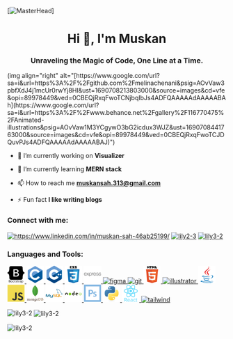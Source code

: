 [![MasterHead]([https://www.google.com/url?sa=i&url=https%3A%2F%2Fwww.reddit.com%2Fr%2Fsanfrancisco%2Fcomments%2Fibfj70%2Fincredible_view_of_the_san_francisco_skyline%2F&psig=AOvVaw23WjK5wNA--UjdwJsT5aey&ust=1690706840748000&source=images&cd=vfe&opi=89978449&ved=0CBEQjRxqGAoTCLjKqvfDs4ADFQAAAAAdAAAAABCEBA](https://i.redd.it/vuhfq9j5rkh51.jpg))]
<h1 align="center">Hi 👋, I'm Muskan</h1>
<h3 align="center">Unraveling the Magic of Code, One Line at a Time.</h3>
(img align="right" alt="[https://www.google.com/url?sa=i&url=https%3A%2F%2Fgithub.com%2Fmelinachenani&psig=AOvVaw3pbfXdJ4j1mcUr0rwYj8Hl&ust=1690708213803000&source=images&cd=vfe&opi=89978449&ved=0CBEQjRxqFwoTCNjbqIbJs4ADFQAAAAAdAAAAABAh](https://www.google.com/url?sa=i&url=https%3A%2F%2Fwww.behance.net%2Fgallery%2F116770475%2FAnimated-illustrations&psig=AOvVaw1M3YCgywO3bG2icdux3WJZ&ust=1690708441763000&source=images&cd=vfe&opi=89978449&ved=0CBEQjRxqFwoTCJDQuvPJs4ADFQAAAAAdAAAAABAJ)")

- 🔭 I’m currently working on **Visualizer**

- 🌱 I’m currently learning **MERN stack**

- 📫 How to reach me **muskansah.313@gmail.com**

- ⚡ Fun fact **I like writing blogs**

<h3 align="left">Connect with me:</h3>
<p align="left">
<a href="https://linkedin.com/in/https://www.linkedin.com/in/muskan-sah-46ab25199/" target="blank"><img align="center" src="https://raw.githubusercontent.com/rahuldkjain/github-profile-readme-generator/master/src/images/icons/Social/linked-in-alt.svg" alt="https://www.linkedin.com/in/muskan-sah-46ab25199/" height="30" width="40" /></a>
<a href="https://dribbble.com/lily2-3" target="blank"><img align="center" src="https://raw.githubusercontent.com/rahuldkjain/github-profile-readme-generator/master/src/images/icons/Social/dribbble.svg" alt="lily2-3" height="30" width="40" /></a>
<a href="https://www.leetcode.com/lily3-2" target="blank"><img align="center" src="https://raw.githubusercontent.com/rahuldkjain/github-profile-readme-generator/master/src/images/icons/Social/leet-code.svg" alt="lily3-2" height="30" width="40" /></a>
</p>

<h3 align="left">Languages and Tools:</h3>
<p align="left"> <a href="https://getbootstrap.com" target="_blank" rel="noreferrer"> <img src="https://raw.githubusercontent.com/devicons/devicon/master/icons/bootstrap/bootstrap-plain-wordmark.svg" alt="bootstrap" width="40" height="40"/> </a> <a href="https://www.cprogramming.com/" target="_blank" rel="noreferrer"> <img src="https://raw.githubusercontent.com/devicons/devicon/master/icons/c/c-original.svg" alt="c" width="40" height="40"/> </a> <a href="https://www.w3schools.com/cpp/" target="_blank" rel="noreferrer"> <img src="https://raw.githubusercontent.com/devicons/devicon/master/icons/cplusplus/cplusplus-original.svg" alt="cplusplus" width="40" height="40"/> </a> <a href="https://www.w3schools.com/css/" target="_blank" rel="noreferrer"> <img src="https://raw.githubusercontent.com/devicons/devicon/master/icons/css3/css3-original-wordmark.svg" alt="css3" width="40" height="40"/> </a> <a href="https://expressjs.com" target="_blank" rel="noreferrer"> <img src="https://raw.githubusercontent.com/devicons/devicon/master/icons/express/express-original-wordmark.svg" alt="express" width="40" height="40"/> </a> <a href="https://www.figma.com/" target="_blank" rel="noreferrer"> <img src="https://www.vectorlogo.zone/logos/figma/figma-icon.svg" alt="figma" width="40" height="40"/> </a> <a href="https://git-scm.com/" target="_blank" rel="noreferrer"> <img src="https://www.vectorlogo.zone/logos/git-scm/git-scm-icon.svg" alt="git" width="40" height="40"/> </a> <a href="https://www.w3.org/html/" target="_blank" rel="noreferrer"> <img src="https://raw.githubusercontent.com/devicons/devicon/master/icons/html5/html5-original-wordmark.svg" alt="html5" width="40" height="40"/> </a> <a href="https://www.adobe.com/in/products/illustrator.html" target="_blank" rel="noreferrer"> <img src="https://www.vectorlogo.zone/logos/adobe_illustrator/adobe_illustrator-icon.svg" alt="illustrator" width="40" height="40"/> </a> <a href="https://www.java.com" target="_blank" rel="noreferrer"> <img src="https://raw.githubusercontent.com/devicons/devicon/master/icons/java/java-original.svg" alt="java" width="40" height="40"/> </a> <a href="https://developer.mozilla.org/en-US/docs/Web/JavaScript" target="_blank" rel="noreferrer"> <img src="https://raw.githubusercontent.com/devicons/devicon/master/icons/javascript/javascript-original.svg" alt="javascript" width="40" height="40"/> </a> <a href="https://www.mongodb.com/" target="_blank" rel="noreferrer"> <img src="https://raw.githubusercontent.com/devicons/devicon/master/icons/mongodb/mongodb-original-wordmark.svg" alt="mongodb" width="40" height="40"/> </a> <a href="https://www.mysql.com/" target="_blank" rel="noreferrer"> <img src="https://raw.githubusercontent.com/devicons/devicon/master/icons/mysql/mysql-original-wordmark.svg" alt="mysql" width="40" height="40"/> </a> <a href="https://nodejs.org" target="_blank" rel="noreferrer"> <img src="https://raw.githubusercontent.com/devicons/devicon/master/icons/nodejs/nodejs-original-wordmark.svg" alt="nodejs" width="40" height="40"/> </a> <a href="https://www.photoshop.com/en" target="_blank" rel="noreferrer"> <img src="https://raw.githubusercontent.com/devicons/devicon/master/icons/photoshop/photoshop-line.svg" alt="photoshop" width="40" height="40"/> </a> <a href="https://www.python.org" target="_blank" rel="noreferrer"> <img src="https://raw.githubusercontent.com/devicons/devicon/master/icons/python/python-original.svg" alt="python" width="40" height="40"/> </a> <a href="https://reactjs.org/" target="_blank" rel="noreferrer"> <img src="https://raw.githubusercontent.com/devicons/devicon/master/icons/react/react-original-wordmark.svg" alt="react" width="40" height="40"/> </a> <a href="https://tailwindcss.com/" target="_blank" rel="noreferrer"> <img src="https://www.vectorlogo.zone/logos/tailwindcss/tailwindcss-icon.svg" alt="tailwind" width="40" height="40"/> </a> </p>

<p><img align="left" src="https://github-readme-stats.vercel.app/api/top-langs?username=lily3-2&show_icons=true&locale=en&layout=compact" alt="lily3-2" /></p>

<p>&nbsp;<img align="center" src="https://github-readme-stats.vercel.app/api?username=lily3-2&show_icons=true&locale=en" alt="lily3-2" /></p>

<p><img align="center" src="https://github-readme-streak-stats.herokuapp.com/?user=lily3-2&" alt="lily3-2" /></p>
